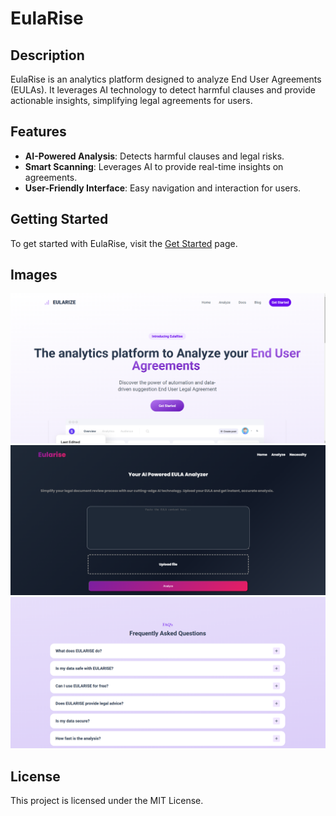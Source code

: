 # EulaRise

## Description
EulaRise is an analytics platform designed to analyze End User Agreements (EULAs). It leverages AI technology to detect harmful clauses and provide actionable insights, simplifying legal agreements for users.

## Features
- **AI-Powered Analysis**: Detects harmful clauses and legal risks.
- **Smart Scanning**: Leverages AI to provide real-time insights on agreements.
- **User-Friendly Interface**: Easy navigation and interaction for users.

## Getting Started
To get started with EulaRise, visit the [Get Started](http://localhost:5000/get-started) page.

## Images
![Amazon](src/images/page1.png)
![Facebook](src/images/page2.png)
![Google](src/images/page3.png)

## License
This project is licensed under the MIT License.
